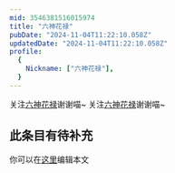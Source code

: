 ```yaml
---
mid: 3546381516015974
title: "六神花禄"
pubDate: "2024-11-04T11:22:10.058Z"
updatedDate: "2024-11-04T11:22:10.058Z"
profile:
  {
    Nickname: ["六神花禄"],
  }
---
```


关注[六神花禄](https://space.bilibili.com/3546381516015974)谢谢喵~ 关注[六神花禄](https://space.bilibili.com/3546381516015974)谢谢喵~

## 此条目有待补充
你可以在[这里](https://github.com/Yuhanawa/VTuber.ICU-Content/edit/master/v/六神花禄/index.md)编辑本文
